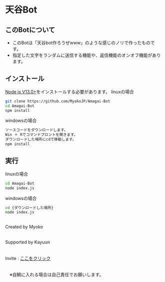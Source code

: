 # 天谷Bot
## このBotについて
- このBotは「天谷bot作ろうぜwww」のような感じのノリで作ったものです。
- 指定した文字をランダムに送信する機能や、返信機能のオンオフ機能があります。

## インストール
[Node js V13.0+](https://nodejs.org/)をインストールする必要があります。
linuxの場合
``````bash
git clone https://github.com/MyokoJP/Amagai-Bot
cd Amagai-Bot
npm install
``````
windowsの場合
``````bash
ソースコードをダウンロードします。
Win ＋ Rでコマンドプロントを開きます。
ダウンロードした場所にcdで移動します。
npm install
``````

## 実行
linuxの場合
``````bash
cd Amagai-Bot
node index.js
``````
windowsの場合
``````bash
cd {ダウンロードした場所}
node index.js
``````
##
Created by Myoko
######
Supported by Kayuun
######
Invite : [ここをクリック](https://discord.com/api/oauth2/authorize?client_id=958311947374309376&permissions=8&scope=bot)
######
　※自鯖に入れる場合は自己責任でお願いします。
